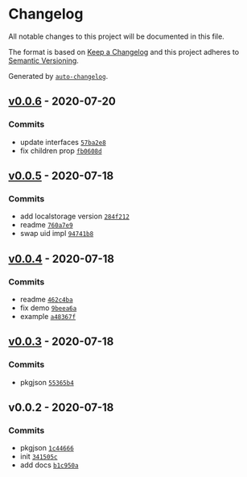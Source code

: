 # Changelog

All notable changes to this project will be documented in this file.

The format is based on [Keep a Changelog](https://keepachangelog.com/en/1.0.0/)
and this project adheres to [Semantic Versioning](https://semver.org/spec/v2.0.0.html).

Generated by [`auto-changelog`](https://github.com/CookPete/auto-changelog).

## [v0.0.6](https://github.com/sw-yx/react-todomvc/compare/v0.0.5...v0.0.6) - 2020-07-20

### Commits

- update interfaces [`57ba2e8`](https://github.com/sw-yx/react-todomvc/commit/57ba2e85b543f6a91719bbd83252d7c3da23eb1e)
- fix children prop [`fb0608d`](https://github.com/sw-yx/react-todomvc/commit/fb0608de8076375928d27c89eed73d5159eaf9bf)

## [v0.0.5](https://github.com/sw-yx/react-todomvc/compare/v0.0.4...v0.0.5) - 2020-07-18

### Commits

- add localstorage version [`284f212`](https://github.com/sw-yx/react-todomvc/commit/284f212d10c0cbee1e90b499182640444465d0df)
- readme [`760a7e9`](https://github.com/sw-yx/react-todomvc/commit/760a7e94d482083bba7a5146016eeeb52d3de867)
- swap uid impl [`94741b8`](https://github.com/sw-yx/react-todomvc/commit/94741b8920c633ec695bba523c604707ba7d35a4)

## [v0.0.4](https://github.com/sw-yx/react-todomvc/compare/v0.0.3...v0.0.4) - 2020-07-18

### Commits

- readme [`462c4ba`](https://github.com/sw-yx/react-todomvc/commit/462c4ba3c6127f8517d0e0c26b566be1ba398a4e)
- fix demo [`9beea6a`](https://github.com/sw-yx/react-todomvc/commit/9beea6aae283262938702262887b97c6afdfe7f3)
- example [`a48367f`](https://github.com/sw-yx/react-todomvc/commit/a48367f978d6192e8eadb8bf2fd1603b5e98d6ba)

## [v0.0.3](https://github.com/sw-yx/react-todomvc/compare/v0.0.2...v0.0.3) - 2020-07-18

### Commits

- pkgjson [`55365b4`](https://github.com/sw-yx/react-todomvc/commit/55365b40a4d0b7aa4b16550d9296c626044f7185)

## v0.0.2 - 2020-07-18

### Commits

- pkgjson [`1c44666`](https://github.com/sw-yx/react-todomvc/commit/1c446667945b81e69be013646558e7707abb9359)
- init [`341505c`](https://github.com/sw-yx/react-todomvc/commit/341505c9f98bda499410a07d3954c6ccf0242cff)
- add docs [`b1c950a`](https://github.com/sw-yx/react-todomvc/commit/b1c950a60cea7f80d186a8a2e47515c82a7117ce)
